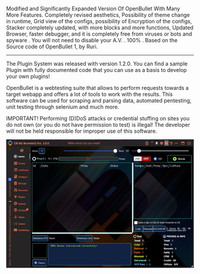 Modified and Significantly Expanded Version Of OpenBullet With Many More Features. Completely revised aesthetics, Possibility of theme change in runtime, Grid view of the configs, possibility of Encryption of the configs, Stacker completely updated, with more blocks and more functions, Updated Browser, faster debugger, and it is completely free from viruses or bots and spyware . You will not need to disable your A.V. . 100% . Based on the Source code of OpenBullet 1, by Ruri.
_______________________________________________________
The Plugin System was released with version 1.2.0. You can find a sample Plugin with fully documented code that you can use as a basis to develop your own plugins!

OpenBullet is a webtesting suite that allows to perform requests towards a target webapp and offers a lot of tools to work with the results. This software can be used for scraping and parsing data, automated pentesting, unit testing through selenium and much more.

IMPORTANT! Performing (D)DoS attacks or credential stuffing on sites you do not own (or you do not have permission to test) is illegal! The developer will not be held responsible for improper use of this software.

![image](https://github.com/ObM2/ObM2Pro/blob/main/screenshot_20230707_071034.jpg)

